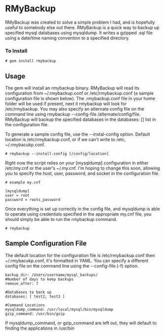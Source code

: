 # RMyBackup

RMyBackup was created to solve a simple problem I had, and is hopefully useful to somebody else out there. RMyBackup is a quick way to backup up specified mysql databases using mysqldump. It writes a gzipped .sql file using a date/time naming convention to a specified directory.

### To Install
    # gem install rmybackup
    
## Usage

The gem will install an rmybackup binary. RMyBackup will read its configuration from ~/.rmybackup.conf or /etc/rmybackup.conf (a sample configuration file is shown below). The .rmybackup.conf file in your home folder will be used if present, next it rmybackup will look for /etc/rmybackup. You may also specify an alternate config file on the command line using rmybackup --config-file /alternate/config/file. RMyBackup will backup the specified databases in the databases: [] list in the configuration file.

To generate a sample config file, use the --instal-config option. Default location is /etc/rmybackup.conf, or if we can't write to /etc, ~/.rmybacukp.conf.

    # rmybackup --install-config [/config/location]

Right now the script relies on your [mysqldump] configuration in either /etc/my.cnf or the user's ~/.my.cnf. I'm hoping to change this soon, allowing you to specify the host, user, password, and socket in the configuration file.

    # example my.cnf
    
    [mysqldump]
    user = root
    password = roots_password
    

Once everything is set up correctly in the config file, and mysqldump is able to operate using credentials specified in the appropriate my.cnf file, you should simply be able to run the rmybackup command.

    # rmybackup


## Sample Configuration File

The default location for the configuration file is /etc/rmybackup.conf then ~/.rmybacukp.conf, it's formatted in YAML. You can specify a different config file on the command line using the --config-file (-f) option.

    backup_dir: /Users/username/mysql_backups/
    #Number of days to keep backups
    remove_after: 7

    #Databases to back up
    databases: [ test2, test3 ]

    #Command Locations
    mysqldump_command: /usr/local/mysql/bin/mysqldump
    gzip_command: /usr/bin/gzip
    
If mysqldump_command, or gzip_command are left out, they will default to finding the applications in /usr/bin
